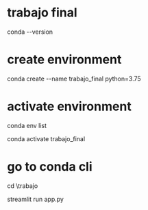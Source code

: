 # trabajo final

conda --version

# create environment

conda create --name trabajo_final python=3.75

# activate environment

conda env list

conda activate trabajo_final

# go to conda cli

cd <FOLDER>\trabajo

streamlit run app.py
